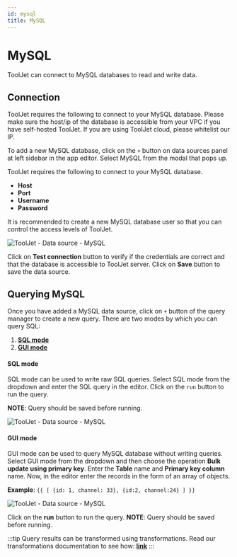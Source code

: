 ```yaml
---
id: mysql
title: MySQL
---
```


# MySQL

ToolJet can connect to MySQL databases to read and write data. 

## Connection

ToolJet requires the following to connect to your MySQL database. Please make sure the host/ip of the database is accessible from your VPC if you have self-hosted ToolJet. If you are using ToolJet cloud, please whitelist our IP.

To add a new MySQL database, click on the `+` button on data sources panel at left sidebar in the app editor. Select MySQL from the modal that pops up.

ToolJet requires the following to connect to your MySQL database.

- **Host**
- **Port**
- **Username**
- **Password**

It is recommended to create a new MySQL database user so that you can control the access levels of ToolJet. 

<div style={{textAlign: 'center'}}>

![ToolJet - Data source - MySQL](/img/datasource-reference/mysql/mysql.png)

</div>

Click on **Test connection** button to verify if the credentials are correct and that the database is accessible to ToolJet server. Click on **Save** button to save the data source.

## Querying MySQL

Once you have added a MySQL data source, click on `+` button of the query manager to create a new query. There are two modes by which you can query SQL:

  1. **[SQL mode](/docs/data-sources/mysql#sql-mode)**
  2. **[GUI mode](/docs/data-sources/mysql#gui-mode)**

#### SQL mode

SQL mode can be used to write raw SQL queries. Select SQL mode from the dropdown and enter the SQL query in the editor. Click on the `run` button to run the query.

**NOTE**: Query should be saved before running.

<div style={{textAlign: 'center'}}>

![ToolJet - Data source - MySQL](/img/datasource-reference/mysql/mysql-sqlmode.png)

</div>


#### GUI mode

GUI mode can be used to query MySQL database without writing queries. Select GUI mode from the dropdown and then choose the operation **Bulk update using primary key**. Enter the **Table** name and **Primary key column** name. Now, in the editor enter the records in the form of an array of objects. 

**Example**: `{{ [ {id: 1, channel: 33}, {id:2, channel:24} ] }}`

<div style={{textAlign: 'center'}}>

![ToolJet - Data source - MySQL](/img/datasource-reference/mysql/mysql-guimode.png)

</div>

Click on the **run** button to run the query. **NOTE**: Query should be saved before running.

:::tip
Query results can be transformed using transformations. Read our transformations documentation to see how: **[link](/docs/tutorial/transformations)**
:::
